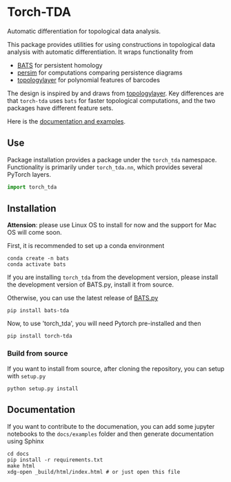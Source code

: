 # Torch-TDA

Automatic differentiation for topological data analysis. 

This package provides utilities for using constructions in topological data analysis
with automatic differentiation.  It wraps functionality from
* [BATS](https://comptop.github.io/BATS.py) for persistent homology
* [persim](https://persim.scikit-tda.org/en/latest/) for computations comparing persistence diagrams
* [topologylayer](https://github.com/bruel-gabrielsson/TopologyLayer) for polynomial features of barcodes

The design is inspired by and draws from [topologylayer](https://github.com/bruel-gabrielsson/TopologyLayer).  Key differences are that `torch-tda` uses `bats` for faster topological computations, and the two packages have different feature sets.

Here is the [documentation and examples](https://torch-tda.readthedocs.io/en/latest/). 

## Use

Package installation provides a package under the `torch_tda` namespace.  Functionality is primarily under `torch_tda.nn`, which provides several PyTorch layers.

```python
import torch_tda
```

## Installation

**Attension**: please use Linux OS to install for now and the support for Mac OS will come soon. 

First, it is recommended to set up a conda environment
```
conda create -n bats
conda activate bats
```

If you are installing `torch_tda` from the development version, please install the development version of BATS.py, install it from source.   

Otherwise, you can use the latest release of [BATS.py](https://comptop.github.io/BATS.py)
```
pip install bats-tda
```
Now, to use 'torch_tda', you will need Pytorch pre-installed and then 
```
pip install torch-tda
```

### Build from source
If you want to install from source, after cloning the repository, you can setup with `setup.py`
```
python setup.py install
```

## Documentation

If you want to contribute to the documenation, you can add some jupyter notebooks to the `docs/examples` folder and then generate documentation using Sphinx
```
cd docs
pip install -r requirements.txt
make html
xdg-open _build/html/index.html # or just open this file
```
